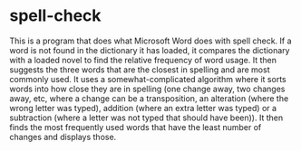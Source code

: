# spell-check
This is a program that does what Microsoft Word does with spell check. If a word is not found in the dictionary it has loaded, it compares the dictionary with a loaded novel to find the relative frequency of word usage. It then suggests the three words that are the closest in spelling and are most commonly used. 
It uses a somewhat-complicated algorithm where it sorts words into how close they are in spelling (one change away, two changes away, etc, where a change can be a transposition, an alteration (where the wrong letter was typed), addition (where an extra letter was typed) or a subtraction (where a letter was not typed that should have been)). It then finds the most frequently used words that have the least number of changes and displays those.
